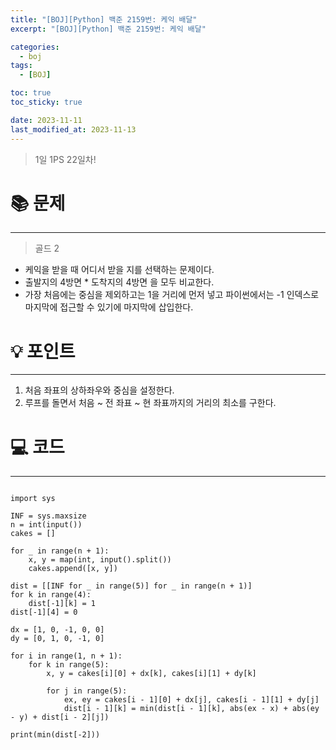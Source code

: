 ```yaml
---
title: "[BOJ][Python] 백준 2159번: 케익 배달"
excerpt: "[BOJ][Python] 백준 2159번: 케익 배달"

categories:
  - boj
tags:
  - [BOJ]

toc: true
toc_sticky: true

date: 2023-11-11
last_modified_at: 2023-11-13
---
```


> 1일 1PS 22일차!

# 📚 문제

---

> 골드 2

- 케익을 받을 때 어디서 받을 지를 선택하는 문제이다.
- 출발지의 4방면 * 도착지의 4방면 을 모두 비교한다.
- 가장 처음에는 중심을 제외하고는 1을 거리에 먼저 넣고 파이썬에서는 -1 인덱스로 마지막에 접근할 수 있기에 마지막에 삽입한다. 

# 💡 포인트

---

1. 처음 좌표의 상하좌우와 중심을 설정한다.
2. 루프를 돌면서 처음 ~ 전 좌표 ~ 현 좌표까지의 거리의 최소를 구한다. 

# 💻 코드

---

```

import sys

INF = sys.maxsize
n = int(input())
cakes = []

for _ in range(n + 1):
    x, y = map(int, input().split())
    cakes.append([x, y])

dist = [[INF for _ in range(5)] for _ in range(n + 1)]
for k in range(4):
    dist[-1][k] = 1
dist[-1][4] = 0

dx = [1, 0, -1, 0, 0]
dy = [0, 1, 0, -1, 0]

for i in range(1, n + 1):
    for k in range(5):
        x, y = cakes[i][0] + dx[k], cakes[i][1] + dy[k]

        for j in range(5):
            ex, ey = cakes[i - 1][0] + dx[j], cakes[i - 1][1] + dy[j]
            dist[i - 1][k] = min(dist[i - 1][k], abs(ex - x) + abs(ey - y) + dist[i - 2][j])

print(min(dist[-2]))

```
